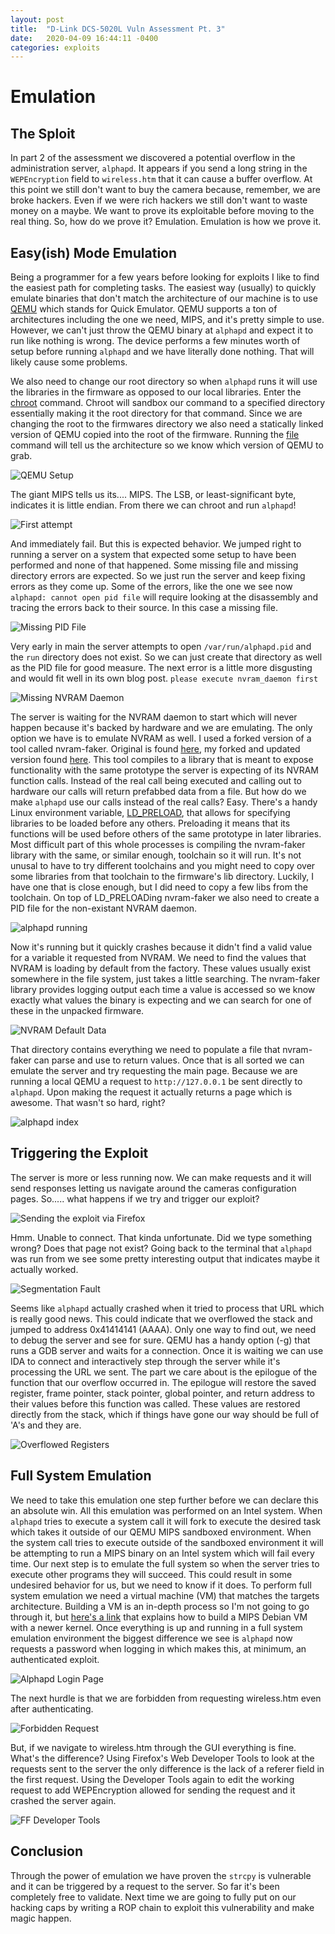 ```yaml
---
layout: post
title:  "D-Link DCS-5020L Vuln Assessment Pt. 3"
date:   2020-04-09 16:44:11 -0400
categories: exploits
---
```


# Emulation

## The Sploit
In part 2 of the assessment we discovered a potential overflow in the 
administration server, `alphapd`. It appears if you send a long string in the 
`WEPEncryption` field to `wireless.htm` that it can cause a buffer overflow. At 
this point we still don't want to buy the camera because, remember, we are broke
hackers. Even if we were rich hackers we still don't want to waste money on a 
maybe. We want to prove its exploitable before moving to the real thing. So, 
how do we prove it? Emulation. Emulation is how we prove it.

## Easy(ish) Mode Emulation
Being a programmer for a few years before looking for exploits I like to find 
the easiest path for completing tasks. The easiest way (usually) to quickly 
emulate binaries that don't match the architecture of our machine is to use
[QEMU](https://www.qemu.org/) which stands for Quick Emulator. QEMU supports a 
ton of architectures including the one we need, MIPS, and it's pretty simple to 
use. However, we can't just throw the QEMU binary at `alphapd` and expect it to 
run like nothing is wrong. The device performs a few minutes worth of setup 
before running `alphapd` and we have literally done nothing. That will likely 
cause some problems. 

We also need to change our root directory so when `alphapd` runs it will use the
libraries in the firmware as opposed to our local libraries. Enter the 
[chroot](https://en.wikipedia.org/wiki/Chroot) command. Chroot will sandbox our 
command to a specified directory essentially making it the root directory for 
that command. Since we are changing the root to the firmwares directory we also 
need a statically linked version of QEMU copied into the root of the firmware. 
Running the [file](http://man7.org/linux/man-pages/man1/file.1.html) command 
will tell us the architecture so we know which version of QEMU to grab. 

![QEMU Setup]({{site.baseurl}}/assets/images/dcs-5020l/dcs-5020L_3_img/dir_listing.png)

The giant MIPS tells us its.... MIPS. The LSB, or least-significant byte, 
indicates it is little endian. From there we can chroot and run `alphapd`!

![First attempt]({{site.baseurl}}/assets/images/dcs-5020l/dcs-5020L_3_img/first_qemu.png)

And immediately fail. But this is expected behavior. We jumped right to
running a server on a system that expected some setup to have been performed 
and none of that happened. Some missing file and missing directory errors are 
expected. So we just run the server and keep fixing errors as they come up. 
Some of the errors, like the one we see now `alphapd: cannot open pid file` will
require looking at the disassembly and tracing the errors back to their source. 
In this case a missing file.

![Missing PID File]({{site.baseurl}}/assets/images/dcs-5020l/dcs-5020L_3_img/pid_file.png)

Very early in main the server attempts to open `/var/run/alphapd.pid` and the 
`run` directory does not exist. So we can just create that directory as well as 
the PID file for good measure. The next error is a little more disgusting and 
would fit well in its own blog post. `please execute nvram_daemon first`

![Missing NVRAM Daemon]({{site.baseurl}}/assets/images/dcs-5020l/dcs-5020L_3_img/nvram_daemon.png)

The server is waiting for the NVRAM daemon to start which will never happen 
because it's backed by hardware and we are emulating. The only option we have 
is to emulate NVRAM as well. I used a forked version of a tool called nvram-faker. 
Original is found [here](https://github.com/zcutlip/nvram-faker), my forked and 
updated version found [here](https://github.com/fuzzywalls/nvram-faker). This 
tool compiles to a library that is meant to expose functionality with the same 
prototype the server is expecting of its NVRAM function calls. Instead of the 
real call being executed and calling out to hardware our calls will return 
prefabbed data from a file. But how do we make `alphapd` use our calls instead of 
the real calls? Easy. There's a handy Linux environment variable,
[LD_PRELOAD](https://blog.fpmurphy.com/2012/09/all-about-ld_preload.html), that
 allows for specifying libraries to be loaded before any others. Preloading it 
 means that its functions will be used before others of the same prototype in 
 later libraries. Most difficult part of this whole processes is compiling the 
 nvram-faker library with the same, or similar enough, toolchain so it will run. 
 It's not unusal to have to try different toolchains and you might need to copy 
 over some libraries from that toolchain to the firmware's lib directory. 
 Luckily, I have one that is close enough, but I did need to copy a few libs 
 from the toolchain. On top of LD_PRELOADing nvram-faker we also need to create 
 a PID file for the non-existant NVRAM daemon.

![alphapd running]({{site.baseurl}}/assets/images/dcs-5020l/dcs-5020L_3_img/alphapd_running.png)

Now it's running but it quickly crashes because it didn't find a valid value for
a variable it requested from NVRAM. We need to find the values that NVRAM is 
loading by default from the factory. These values usually exist somewhere in the
file system, just takes a little searching. The nvram-faker library provides 
logging output each time a value is accessed so we know exactly what values the 
binary is expecting and we can search for one of these in the unpacked firmware.

![NVRAM Default Data]({{site.baseurl}}/assets/images/dcs-5020l/dcs-5020L_3_img/nvram_file.png)

That directory contains everything we need to populate a file that nvram-faker 
can parse and use to return values. Once that is all sorted we can emulate the 
server and try requesting the main page. Because we are running a local QEMU a 
request to `http://127.0.0.1` be sent directly to `alphapd`. Upon making the 
request it actually returns a page which is awesome. That wasn't so hard, right?

![alphapd index]({{site.baseurl}}/assets/images/dcs-5020l/dcs-5020L_3_img/alphapd_index.png)

## Triggering the Exploit
The server is more or less running now. We can make requests and it will send 
responses letting us navigate around the cameras configuration pages. So.....
what happens if we try and trigger our exploit?

![Sending the exploit via Firefox]({{site.baseurl}}/assets/images/dcs-5020l//dcs-5020L_3_img/exploit_sent.png)

Hmm. Unable to connect. That kinda unfortunate. Did we type something wrong? 
Does that page not exist? Going back to the terminal that `alphapd` was run 
from we see some pretty interesting output that indicates maybe it actually worked.

![Segmentation Fault]({{site.baseurl}}/assets/images/dcs-5020l/dcs-5020L_3_img/segmentation_fault.png)

Seems like `alphapd` actually crashed when it tried to process that URL which 
is really good news. This could indicate that we overflowed the stack and 
jumped to address 0x41414141 (AAAA). Only one way to find out, we need to 
debug the server and see for sure. QEMU has a handy option (-g) that runs a GDB 
server and waits for a connection. Once it is waiting we can use IDA to connect 
and interactively step through the server while it's processing the URL we sent. 
The part we care about is the epilogue of the function that our overflow 
occurred in. The epilogue will restore the saved register, frame pointer, stack 
pointer, global pointer, and return address to their values before this function 
was called. These values are restored directly from the stack, which if things 
have gone our way should be full of 'A's and they are.

![Overflowed Registers]({{site.baseurl}}/assets/images/dcs-5020l/dcs-5020L_3_img/registers.png)

## Full System Emulation
We need to take this emulation one step further before we can declare this an 
absolute win. All this emulation was performed on an Intel system. When `alphapd`
tries to execute a system call it will fork to execute the desired task which 
takes it outside of our QEMU MIPS sandboxed environment. When the system call 
tries to execute outside of the sandboxed environment it will be attempting 
to run a MIPS binary on an Intel system which will fail every time. Our next 
step is to emulate the full system so when the server tries to execute other 
programs they will succeed. This could result in some undesired behavior for us,
but we need to know if it does. To perform full system emulation we need a 
virtual machine (VM) that matches the targets architecture. Building a VM is an
in-depth process so I'm not going to go through it, but 
[here's a link](https://markuta.com/how-to-build-a-mips-qemu-image-on-debian/) 
that explains how to build a MIPS Debian VM with a newer kernel. Once 
everything is up and running in a full system emulation environment the biggest 
difference we see is `alphapd` now requests a password when logging in which makes 
this, at minimum, an authenticated exploit.

![Alphapd Login Page]({{site.baseurl}}/assets/images/dcs-5020l/dcs-5020L_3_img/login.png)

The next hurdle is that we are forbidden from requesting wireless.htm even after authenticating.

![Forbidden Request]({{site.baseurl}}/assets/images/dcs-5020l/dcs-5020L_3_img/forbidden.png)

But, if we navigate to wireless.htm through the GUI everything is fine. What's 
the difference? Using Firefox's Web Developer Tools to look at the requests 
sent to the server the only difference is the lack of a referer field in the 
first request. Using the Developer Tools again to edit the working request to 
add WEPEncryption allowed for sending the request and it crashed the server again.

![FF Developer Tools]({{site.baseurl}}/assets/images/dcs-5020l/dcs-5020L_3_img/request.png)

## Conclusion
Through the power of emulation we have proven the `strcpy` is vulnerable and it
can be triggered by a request to the server. So far it's been completely free 
to validate. Next time we are going to fully put on our hacking caps by writing 
a ROP chain to exploit this vulnerability and make magic happen.
